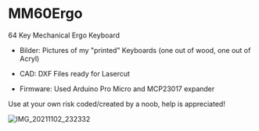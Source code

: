 # MM60Ergo
64 Key Mechanical Ergo Keyboard

- Bilder:
  Pictures of my "printed" Keyboards (one out of wood, one out of Acryl)
  
- CAD:
  DXF Files ready for Lasercut


- Firmware:
  Used Arduino Pro Micro and MCP23017 expander



Use at your own risk coded/created by a noob, help is appreciated!


![IMG_20211102_232332](https://user-images.githubusercontent.com/72281265/165758974-cc8a14ee-7cb1-4a6e-8ed0-55cb519ee85c.jpg)
